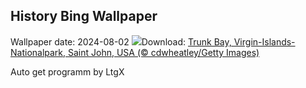 ## History Bing Wallpaper
Wallpaper date: 2024-08-02
![](https://www.bing.com/th?id=OHR.TrunkBay_DE-DE7701117675_UHD.jpg&w=1000)Download: [Trunk Bay, Virgin-Islands-Nationalpark, Saint John, USA (© cdwheatley/Getty Images)](https://www.bing.com/th?id=OHR.TrunkBay_DE-DE7701117675_UHD.jpg)

Auto get programm by LtgX
